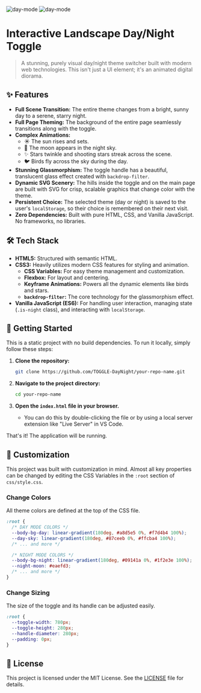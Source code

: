 ![day-mode](https://i.imgur.com/CHOnGUs.png)
![day-mode](https://i.imgur.com/YhMQRvi.png)

# Interactive Landscape Day/Night Toggle

> A stunning, purely visual day/night theme switcher built with modern web technologies. This isn't just a UI element; it's an animated digital diorama.

<!--
    IMPORTANT: Replace the link above with a link to your own GIF!
    You can upload your GIF to a site like Imgur to get a link.
-->

## ✨ Features

- **Full Scene Transition:** The entire theme changes from a bright, sunny day to a serene, starry night.
- **Full Page Theming:** The background of the entire page seamlessly transitions along with the toggle.
- **Complex Animations:**
  - ☀️ The sun rises and sets.
  - 🌙 The moon appears in the night sky.
  - ✨ Stars twinkle and shooting stars streak across the scene.
  - 🐦 Birds fly across the sky during the day.
- **Stunning Glassmorphism:** The toggle handle has a beautiful, translucent glass effect created with `backdrop-filter`.
- **Dynamic SVG Scenery:** The hills inside the toggle and on the main page are built with SVG for crisp, scalable graphics that change color with the theme.
- **Persistent Choice:** The selected theme (day or night) is saved to the user's `localStorage`, so their choice is remembered on their next visit.
- **Zero Dependencies:** Built with pure HTML, CSS, and Vanilla JavaScript. No frameworks, no libraries.

## 🛠️ Tech Stack

- **HTML5:** Structured with semantic HTML.
- **CSS3:** Heavily utilizes modern CSS features for styling and animation.
  - **CSS Variables:** For easy theme management and customization.
  - **Flexbox:** For layout and centering.
  - **Keyframe Animations:** Powers all the dynamic elements like birds and stars.
  - **`backdrop-filter`:** The core technology for the glassmorphism effect.
- **Vanilla JavaScript (ES6):** For handling user interaction, managing state (`.is-night` class), and interacting with `localStorage`.

## 🚀 Getting Started

This is a static project with no build dependencies. To run it locally, simply follow these steps:

1.  **Clone the repository:**

    ```bash
    git clone https://github.com/TOGGLE-DayNight/your-repo-name.git
    ```

2.  **Navigate to the project directory:**

    ```bash
    cd your-repo-name
    ```

3.  **Open the `index.html` file in your browser.**
    - You can do this by double-clicking the file or by using a local server extension like "Live Server" in VS Code.

That's it! The application will be running.

## 🎨 Customization

This project was built with customization in mind. Almost all key properties can be changed by editing the CSS Variables in the `:root` section of `css/style.css`.

### Change Colors

All theme colors are defined at the top of the CSS file.

```css
:root {
  /* DAY MODE COLORS */
  --body-bg-day: linear-gradient(180deg, #a8d5e5 0%, #f7d4b4 100%);
  --day-sky: linear-gradient(180deg, #87ceeb 0%, #ffcba4 100%);
  /* ... and more */

  /* NIGHT MODE COLORS */
  --body-bg-night: linear-gradient(180deg, #09141a 0%, #1f2e3e 100%);
  --night-moon: #eaefd3;
  /* ... and more */
}
```

### Change Sizing

The size of the toggle and its handle can be adjusted easily.

```css
:root {
  --toggle-width: 780px;
  --toggle-height: 280px;
  --handle-diameter: 280px;
  --padding: 0px;
}
```

## 📄 License

This project is licensed under the MIT License. See the [LICENSE](LICENSE) file for details.
